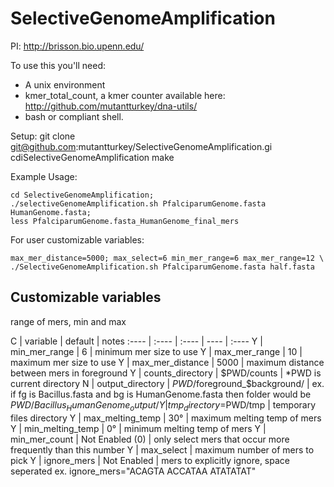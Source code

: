 SelectiveGenomeAmplification
============================

PI: http://brisson.bio.upenn.edu/

To use this you'll need:

 - A unix environment
 - kmer_total_count, a kmer counter available here: http://github.com/mutantturkey/dna-utils/
 - bash or compliant shell.
 
 
Setup:
    git clone git@github.com:mutantturkey/SelectiveGenomeAmplification.gi
    cdiSelectiveGenomeAmplification
    make

Example Usage:

    cd SelectiveGenomeAmplification;
    ./selectiveGenomeAmplification.sh PfalciparumGenome.fasta HumanGenome.fasta;
    less PfalciparumGenome.fasta_HumanGenome_final_mers
For user customizable variables:

    max_mer_distance=5000; max_select=6 min_mer_range=6 max_mer_range=12 \
    ./SelectiveGenomeAmplification.sh PfalciparumGenome.fasta half.fasta 

## Customizable variables

range of mers, min and max 

C | variable | default | notes
:---- | :---- | :---- | ---- | :----
Y | min_mer_range | 6  | minimum mer size to use
Y | max_mer_range | 10 | maximum mer size to use 
Y | max_mer_distance | 5000 | maximum distance between mers in foreground
Y | counts_directory | $PWD/counts | *PWD is current directory
N | output_directory | $PWD/$foreground_$background/ | ex. if fg is Bacillus.fasta and  bg is HumanGenome.fasta then folder would be $PWD/Bacillus_HumanGenome_output/
Y | tmp_directory=$PWD/tmp | temporary files directory
Y | max_melting_temp | 30° | maximum melting temp of mers
Y | min_melting_temp | 0° | minimum melting temp of mers
Y | min_mer_count | Not Enabled (0) | only select mers that occur more frequently than this number
Y | max_select | maximum number of mers to pick
Y | ignore_mers | Not Enabled | mers to explicitly ignore, space seperated ex. ignore_mers="ACAGTA ACCATAA ATATATAT"
